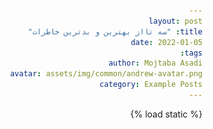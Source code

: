 ```yaml
---
layout: post
title: "سه تااز بهترين و بدترين خاطرات"
date: 2022-01-05
tags:
author: Mojtaba Asadi
avatar: assets/img/common/andrew-avatar.png
category: Example Posts
---
```

<html dir="rtl" lang="ar">
<head>
    <meta charset="UTF-8">
    <meta name="viewport" content="width=device-width, initial-scale=1.0">
    <link rel="stylesheet" href="https://cdn.jsdelivr.net/npm/bootstrap@5.0.2/dist/css/bootstrap.rtl.min.css" integrity="sha384-gXt9imSW0VcJVHezoNQsP+TNrjYXoGcrqBZJpry9zJt8PCQjobwmhMGaDHTASo9N" crossorigin="anonymous">
    <script src="https://code.jquery.com/jquery-3.3.1.slim.min.js"
    integrity="sha384-q8i/X+965DzO0rT7abK41JStQIAqVgRVzpbzo5smXKp4YfRvH+8abtTE1Pi6jizo"
    crossorigin="anonymous"></script>
    <script src="https://cdnjs.cloudflare.com/ajax/libs/popper.js/1.14.7/umd/popper.min.js"
        integrity="sha384-UO2eT0CpHqdSJQ6hJty5KVphtPhzWj9WO1clHTMGa3JDZwrnQq4sF86dIHNDz0W1"
        crossorigin="anonymous"></script>
    <script src="https://stackpath.bootstrapcdn.com/bootstrap/4.3.1/js/bootstrap.min.js"
        integrity="sha384-JjSmVgyd0p3pXB1rRibZUAYoIIy6OrQ6VrjIEaFf/nJGzIxFDsf4x0xIM+B07jRM"
        crossorigin="anonymous"></script>
    <title>Learn</title>
    {% load static %}
    <style>
        body{
            background-image: url("{% static 'back6.jpg' %}");
            background-position: center;
            background-size: 100% 100%;
        }
        span2{
                position: relative;
            left: -80%;
            top: 85%;
            display: inline-flex;
            width: 180px;
            height: 55px;
            margin: 0 15px;
            perspective: 1000px;
            
            }
            span2 a{
            font-size: 19px;
            letter-spacing: 1px;
            transform-style: preserve-3d;
            transform: translateZ(-25px);
            transition: transform .25s;
            font-family: 'Montserrat', sans-serif;
            
            }
            span2 a:before,
            span2 a:after{
            position: absolute;
            content: "RETURN";
            height: 55px;
            width: 180px;
            display: flex;
            align-items: center;
            justify-content: center;
            border: 5px solid black;
            box-sizing: border-box;
            border-radius: 5px;
            
            }
            span2 a:before{
            color: #fff;
            background: #000;
            transform: rotateY(0deg) translateZ(25px);
            }
            span2 a:after{
            color: #000;
            transform: rotateX(90deg) translateZ(25px);
            }
            span2 a:hover{
            transform: translateZ(-25px) rotateX(-90deg);
            }
            .submit{
            padding:40px;
            font-size:35px;
            position: absolute;
            left: 43%;
            top: 70%;
            display: inline-flex;
            height: 100px;
            width: 200px;
            align-items: center;
            justify-content: space-evenly;
            border-radius: 5px;
            padding: 20px 15px;
            box-shadow: 5px 5px 30px rgba(0,0,0,0.2);
            }
    </style>
</head>


<body>
    <p>سلام</p>
    <h1>قرار شد كه در اين مكان سه تا از بهترين و بدترين خاطراتم را در اين ترم بنويسم</h1>
    <h2>اولين خاطره كه برايتان تعريف مي كنم جزو بهترين خاطرات بنده در اين ترم است 
    كه مربوط مي شود به يك پروژه بسيار سخت به نام جنگو
    پر از چالش و پر از استرس
    ولي به اين علت كه اين پروژه نتيجه داد اين قضيه تبديل شد به بهترين خاطره من
    دومين خاطره بر ميگردد به اينكه من زمان تكليف رياضي را اشتباه متوجه شده بودم او بسيار تلاش كردم كه آن را حل كنم اما وقتي حل آ« تمام شد فهميدم اي واي بر من وقت تمام شده است.
    سومين خاطره بر مي گردد به امتحان امروز كه فكر مي كردم بتوانم خيلي بهتر عمل كنم اما
    با خطا هاي زيادي رو به رو شدم و از آنجايي كه برخي كار ها را مرور نكرده بودم نتوانستتك كار هايي كه قبلا آن را انجام مي دادم را تكرار كنم</h2>


    <img src="assets/1.png"></img>
</body>